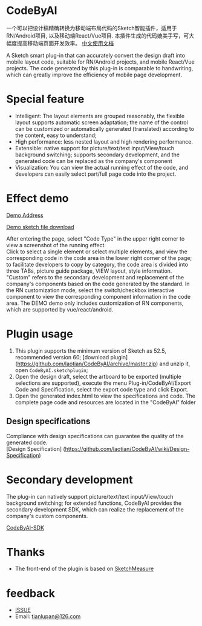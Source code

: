 # CodeByAI
一个可以把设计稿精确转换为移动端布局代码的Sketch智能插件，适用于RN/Android项目, 以及移动端React/Vue项目. 本插件生成的代码媲美手写，可大幅度提高移动端页面开发效率。 [中文使用文档](https://github.com/laotian/CodeByAI/wiki/CodeByAI中文使用文档)  

A Sketch smart plug-in that can accurately convert the design draft into mobile layout code, suitable for RN/Android projects, and mobile React/Vue projects. The code generated by this plug-in is comparable to handwriting, which can greatly improve the efficiency of mobile page development.
 
# Special feature
* Intelligent: The layout elements are grouped reasonably, the flexible layout supports automatic screen adaptation; the name of the control can be customized or automatically generated (translated) according to the content, easy to understand;
* High performance: less nested layout and high rendering performance.
* Extensible: native support for picture/text/text input/View/touch background switching; supports secondary development, and the generated code can be replaced as the company's component
* Visualization: You can view the actual running effect of the code, and developers can easily select part/full page code into the project.

# Effect demo
[Demo Address](https://service.codebyai.com/demo/index.html)  

[Demo sketch file download](https://service.codebyai.com/images/demo.sketch) 

After entering the page, select "Code Type" in the upper right corner to view a screenshot of the running effect.  
Click to select a single element or select multiple elements, and view the corresponding code in the code area in the lower right corner of the page; to facilitate developers to copy by category, the code area is divided into three TABs, picture guide package, VIEW layout, style information.  
"Custom" refers to the secondary development and replacement of the company's components based on the code generated by the standard. 
In the RN customization mode, select the switch/checkbox interactive component to view the corresponding component information in the code area. The DEMO demo only includes customization of RN components, which are supported by vue/react/android.

# Plugin usage
1. This plugin supports the minimum version of Sketch as 52.5, recommended version 60; [download plugin] (https://github.com/laotian/CodeByAI/archive/master.zip) and unzip it, open `CodeByAI.sketchplugin`;
2. Open the design draft, select the artboard to be exported (multiple selections are supported), execute the menu Plug-in/CodeByAI/Export Code and Specification, select the export code type and click Export.
3. Open the generated index.html to view the specifications and code. The complete page code and resources are located in the "CodeByAI" folder

## Design specifications
Compliance with design specifications can guarantee the quality of the generated code.  
[Design Specification] (https://github.com/laotian/CodeByAI/wiki/Design-Specification)


# Secondary development
The plug-in can natively support picture/text/text input/View/touch background switching; for extended functions,
CodeByAI provides the secondary development SDK, which can realize the replacement of the company's custom components.

[CodeByAI-SDK](https://github.com/laotian/codebyai-sdk)

# Thanks
- The front-end of the plugin is based on [SketchMeasure](https://github.com/utom/sketch-measure)


# feedback
- [ISSUE](https://github.com/laotian/CodeByAI/issues/new)
- Email: tianlupan@126.com
